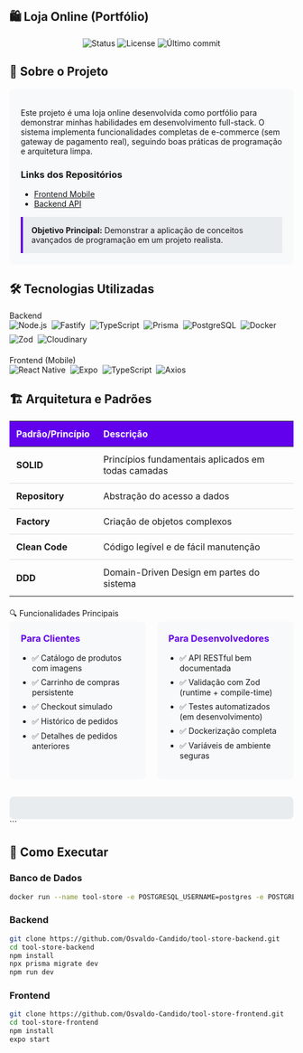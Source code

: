 ## 🛍️ Loja Online (Portfólio)
<div align="center"> <img src="https://img.shields.io/badge/status-active-success" alt="Status"> <img src="https://img.shields.io/badge/license-MIT-blue" alt="License"> <img src="https://img.shields.io/github/last-commit/Osvaldo-Candido/tool-store-frontend" alt="Último commit"> </div>
<h2>🌟 Sobre o Projeto</h2>
<div style="background-color: #f8f9fa; padding: 20px; border-radius: 8px; margin-bottom: 20px;"> <p>Este projeto é uma loja online desenvolvida como portfólio para demonstrar minhas habilidades em desenvolvimento full-stack. O sistema implementa funcionalidades completas de e-commerce (sem gateway de pagamento real), seguindo boas práticas de programação e arquitetura limpa.</p> <h3>Links dos Repositórios</h3> <ul> <li><a href="https://github.com/Osvaldo-Candido/tool-store-frontend" target="_blank">Frontend Mobile</a></li> <li><a href="https://github.com/Osvaldo-Candido/tool-store-backend" target="_blank">Backend API</a></li> </ul> <div style="background-color: #e9ecef; padding: 15px; border-left: 4px solid #6200ee; margin-top: 15px;"> <strong>Objetivo Principal:</strong> Demonstrar a aplicação de conceitos avançados de programação em um projeto realista. </div> </div>
<h2>🛠️ Tecnologias Utilizadas</h2>
Backend
<div style="display: flex; flex-wrap: wrap; gap: 8px; margin-bottom: 20px;"> <img src="https://img.shields.io/badge/Node.js-339933?logo=nodedotjs&logoColor=white" alt="Node.js"> <img src="https://img.shields.io/badge/Fastify-000000?logo=fastify&logoColor=white" alt="Fastify"> <img src="https://img.shields.io/badge/TypeScript-3178C6?logo=typescript&logoColor=white" alt="TypeScript"> <img src="https://img.shields.io/badge/Prisma-2D3748?logo=prisma&logoColor=white" alt="Prisma"> <img src="https://img.shields.io/badge/PostgreSQL-4169E1?logo=postgresql&logoColor=white" alt="PostgreSQL"> <img src="https://img.shields.io/badge/Docker-2496ED?logo=docker&logoColor=white" alt="Docker"> <img src="https://img.shields.io/badge/Zod-3E67B1" alt="Zod"> <img src="https://img.shields.io/badge/Cloudinary-3448C5?logo=cloudinary&logoColor=white" alt="Cloudinary"> </div>
Frontend (Mobile)
<div style="display: flex; flex-wrap: wrap; gap: 8px; margin-bottom: 20px;"> <img src="https://img.shields.io/badge/React_Native-61DAFB?logo=react&logoColor=white" alt="React Native"> <img src="https://img.shields.io/badge/Expo-000020?logo=expo&logoColor=white" alt="Expo"> <img src="https://img.shields.io/badge/TypeScript-3178C6?logo=typescript&logoColor=white" alt="TypeScript"> <img src="https://img.shields.io/badge/Axios-5A29E4?logo=axios&logoColor=white" alt="Axios"> </div>
<h2>🏗️ Arquitetura e Padrões</h2>
<table style="width: 100%; border-collapse: collapse; margin-bottom: 20px;"> <thead> <tr style="background-color: #6200ee; color: white;"> <th style="padding: 12px; text-align: left;">Padrão/Princípio</th> <th style="padding: 12px; text-align: left;">Descrição</th> </tr> </thead> <tbody> <tr style="border-bottom: 1px solid #ddd;"> <td style="padding: 12px;"><strong>SOLID</strong></td> <td style="padding: 12px;">Princípios fundamentais aplicados em todas camadas</td> </tr> <tr style="border-bottom: 1px solid #ddd;"> <td style="padding: 12px;"><strong>Repository</strong></td> <td style="padding: 12px;">Abstração do acesso a dados</td> </tr> <tr style="border-bottom: 1px solid #ddd;"> <td style="padding: 12px;"><strong>Factory</strong></td> <td style="padding: 12px;">Criação de objetos complexos</td> </tr> <tr style="border-bottom: 1px solid #ddd;"> <td style="padding: 12px;"><strong>Clean Code</strong></td> <td style="padding: 12px;">Código legível e de fácil manutenção</td> </tr> <tr> <td style="padding: 12px;"><strong>DDD</strong></td> <td style="padding: 12px;">Domain-Driven Design em partes do sistema</td> </tr> </tbody> </table>
🔍 Funcionalidades Principais
<div style="display: flex; gap: 20px; margin-bottom: 30px;"> <div style="flex: 1; background-color: #f8f9fa; padding: 20px; border-radius: 8px;"> <h3 style="color: #6200ee; margin-top: 0;">Para Clientes</h3> <ul style="padding-left: 20px;"> <li style="margin-bottom: 8px;">✅ Catálogo de produtos com imagens</li> <li style="margin-bottom: 8px;">✅ Carrinho de compras persistente</li> <li style="margin-bottom: 8px;">✅ Checkout simulado</li> <li style="margin-bottom: 8px;">✅ Histórico de pedidos</li> <li>✅ Detalhes de pedidos anteriores</li> </ul> </div> <div style="flex: 1; background-color: #f8f9fa; padding: 20px; border-radius: 8px;"> <h3 style="color: #6200ee; margin-top: 0;">Para Desenvolvedores</h3> <ul style="padding-left: 20px;"> <li style="margin-bottom: 8px;">✅ API RESTful bem documentada</li> <li style="margin-bottom: 8px;">✅ Validação com Zod (runtime + compile-time)</li> <li style="margin-bottom: 8px;">✅ Testes automatizados (em desenvolvimento)</li> <li style="margin-bottom: 8px;">✅ Dockerização completa</li> <li>✅ Variáveis de ambiente seguras</li> </ul> </div> </div><div style="background-color: #e9ecef; padding: 20px; border-radius: 8px; text-align: center; margin-top: 30px;"> </div> ```

## 🚀 Como Executar
### Banco de Dados
```bash
docker run --name tool-store -e POSTGRESQL_USERNAME=postgres -e POSTGRESQL_PASSWORD=docker -e POSTGRESQL_DATABASE=toolstore -p 5432:5432 bitnami/postgresql
```

### Backend
```bash
git clone https://github.com/Osvaldo-Candido/tool-store-backend.git
cd tool-store-backend
npm install
npx prisma migrate dev
npm run dev
```

### Frontend
```bash
git clone https://github.com/Osvaldo-Candido/tool-store-frontend.git
cd tool-store-frontend
npm install
expo start
```
